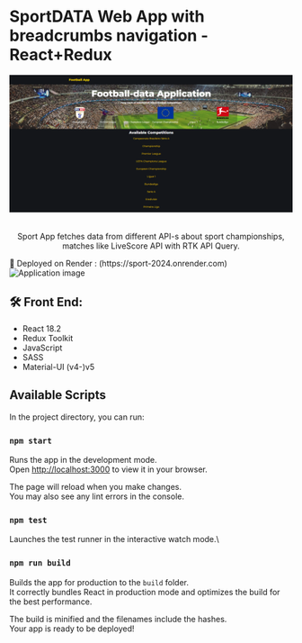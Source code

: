 # SportDATA Web App with breadcrumbs navigation - React+Redux

<div align="center">
  <img alt="Application image" src="https://github.com/vargaae/football-bg/blob/main/public/footballapp.png" />
</div>
<br>
<p align="center">
Sport App fetches data from different API-s about sport championships, matches like LiveScore API with RTK API Query.
</p>
 🚀 Deployed on Render : 
 (https://sport-2024.onrender.com)
<img alt="Application image" src="https://i.pinimg.com/474x/8b/7c/ac/8b7cac4d85303b79158dd3cf2d9b63c8.jpg"/>
 
## 🛠 Front End: 
- React 18.2
- Redux Toolkit
- JavaScript
- SASS
- Material-UI (v4-)v5

## Available Scripts

In the project directory, you can run:

### `npm start`

Runs the app in the development mode.\
Open [http://localhost:3000](http://localhost:3000) to view it in your browser.

The page will reload when you make changes.\
You may also see any lint errors in the console.

### `npm test`

Launches the test runner in the interactive watch mode.\

### `npm run build`

Builds the app for production to the `build` folder.\
It correctly bundles React in production mode and optimizes the build for the best performance.

The build is minified and the filenames include the hashes.\
Your app is ready to be deployed!